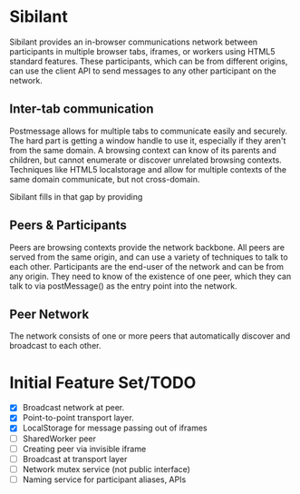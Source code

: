 Sibilant
==============================

Sibilant provides an in-browser communications network between participants in multiple browser tabs, 
iframes, or workers using HTML5 standard features.  These participants, which can be from different origins,
can use the client API to send messages to any other participant on the network.

Inter-tab communication
-----------------------
Postmessage allows for multiple tabs to communicate easily and securely.  The hard part is getting a window
handle to use it, especially if they aren't from the same domain.  A browsing context can know of its parents 
and children, but cannot enumerate or discover unrelated browsing contexts.  Techniques like HTML5 localstorage and 
allow for multiple contexts of the same domain communicate, but not cross-domain.

Sibilant fills in that gap by providing


Peers & Participants
--------------------
Peers are browsing contexts provide the network backbone.  All peers are served from the same origin, and can
use a variety of techniques to talk to each other.  Participants are the end-user of the network and can be from 
any origin.  They need to know of the existence of one peer, which they can talk to via postMessage() as the 
entry point into the network.

Peer Network
------------
The network consists of one or more peers that automatically discover and broadcast to each other.


Initial Feature Set/TODO
========================

- [x] Broadcast network at peer.
- [x] Point-to-point transport layer.
- [x] LocalStorage for message passing out of iframes
- [ ] SharedWorker peer
- [ ] Creating peer via invisible iframe
- [ ] Broadcast at transport layer
- [ ] Network mutex service (not public interface)
- [ ] Naming service for participant aliases, APIs
